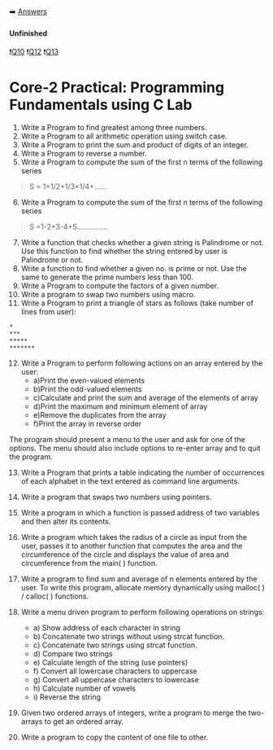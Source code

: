 ➡️ [Answers](source/)
#### Unfinished
❗[Q10](q10.c)
❗[Q12](q12.c)
❗[Q13](q13.c)

# Core-2 Practical: Programming Fundamentals using C Lab 
1. Write a Program to find greatest among three numbers.
2. Write a Program to all arithmetic operation using switch case. 
3. Write a Program to print the sum and product of digits of an integer.
4. Write a Program to reverse a number.
5. Write a Program to compute the sum of the first n terms of the following series 

> S = 1+1/2+1/3+1/4+……

6. Write a Program to compute the sum of the first n terms of the following series 

> S =1-2+3-4+5……………

7. Write a function that checks whether a given string is Palindrome or not. Use this function to find whether the string entered by user is Palindrome or not.
8. Write a function to find whether a given no. is prime or not. Use the same to generate the       prime numbers less than 100.
9. Write a Program to compute the factors of a given number.
10. Write a program to swap two numbers using macro.
11. Write a Program to print a triangle of stars as follows (take number of lines from user): 
```
*
***
*****
*******
```
12. Write a Program to perform following actions on an array entered by the user:
    - a)Print the even-valued elements
    - b)Print the odd-valued elements
    - c)Calculate and print the sum and average of the elements of array
    - d)Print the maximum and minimum element of array
    - e)Remove the duplicates from the array
    - f)Print the array in reverse order

The program should present a menu to the user and ask for one of the options. The menu should also include options to re-enter array and to quit the program.

13. Write a Program that prints a table indicating the number of occurrences of each alphabet in the text entered as command line arguments.
14. Write a program that swaps two numbers using pointers. 
15. Write a program in which a function is passed address of two variables and then alter its contents. 
16. Write a program which takes the radius of a circle as input from the user, passes it to another function that computes the area and the circumference of the circle and displays the value of area and circumference from the main( ) function. 
17. Write a program to find sum and average of n elements entered by the user. To write this program, allocate memory dynamically using malloc( ) / calloc( ) functions. 
18. Write a menu driven program to perform following operations on strings:
    - a) Show address of each character in string
    - b) Concatenate two strings without using strcat function. 
    - c) Concatenate two strings using strcat function. 
    - d) Compare two strings 
    - e) Calculate length of the string (use pointers) 
    - f) Convert all lowercase characters to uppercase 
    - g) Convert all uppercase characters to lowercase 
    - h) Calculate number of vowels
    - i) Reverse the string 

19. Given two ordered arrays of integers, write a program to merge the two-arrays to get an ordered array.
20. Write a program to copy the content of one file to other.  


